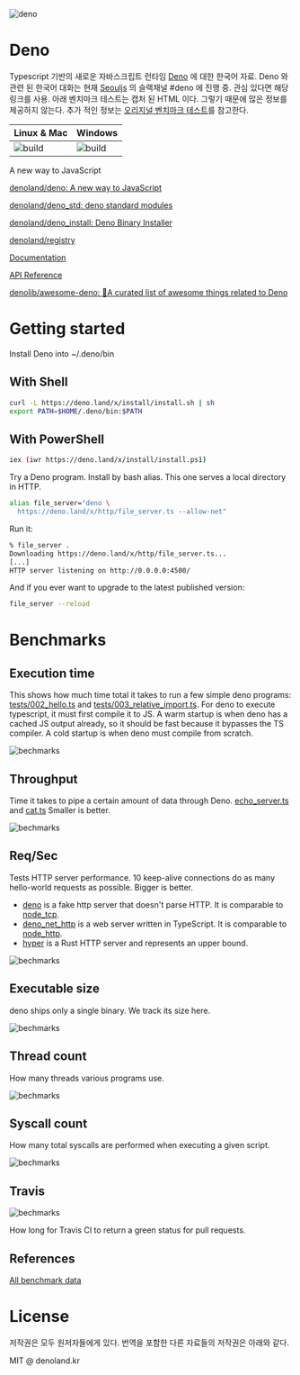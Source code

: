 ![deno](https://deno.land/deno_logo.png)

# Deno

Typescript 기반의 새로운 자바스크립트 런타임 [Deno](https://deno.land/) 에 대한 한국어 자료. Deno 와 관련 된 한국어 대화는 현재 [Seouljs](https://seoul.js.org/) 의 슬랙채널 #deno 에 진행 중. 관심 있다면 해당 링크를 사용. 아래 벤치마크 테스트는 캡처 된 HTML 이다. 그렇기 때문에 많은 정보를 제공하지 않는다. 추가 적인 정보는 [오리지널 벤치마크 테스트](https://deno.land/all_benchmark.html)를 참고한다.

| Linux & Mac                                                     | Windows                                                                                       |
| --------------------------------------------------------------- | --------------------------------------------------------------------------------------------- |
| ![build](https://travis-ci.com/denoland/deno.svg?branch=master) | ![build](https://ci.appveyor.com/api/projects/status/yel7wtcqwoy0to8x/branch/master?svg=true) |

A new way to JavaScript

[denoland/deno: A new way to JavaScript](https://github.com/denoland/deno)

[denoland/deno_std: deno standard modules](https://github.com/denoland/deno_std)

[denoland/deno_install: Deno Binary Installer](https://github.com/denoland/deno_install)

[denoland/registry](https://github.com/denoland/registry)

[Documentation](https://github.com/denoland/deno/blob/master/Docs.md)

[API Reference](https://deno.land/typedoc/index.html)

[denolib/awesome-deno: 🎉A curated list of awesome things related to Deno](https://github.com/denolib/awesome-deno)

# Getting started

Install Deno into ~/.deno/bin

## With Shell

```sh
curl -L https://deno.land/x/install/install.sh | sh
export PATH=$HOME/.deno/bin:$PATH
```

## With PowerShell

```sh
iex (iwr https://deno.land/x/install/install.ps1)
```

Try a Deno program. Install by bash alias. This one serves a local directory in HTTP.

```sh
alias file_server="deno \
  https://deno.land/x/http/file_server.ts --allow-net"
```

Run it:

```sh
% file_server .
Downloading https://deno.land/x/http/file_server.ts...
[...]
HTTP server listening on http://0.0.0.0:4500/
```

And if you ever want to upgrade to the latest published version:

```sh
file_server --reload
```

# Benchmarks

## Execution time

This shows how much time total it takes to run a few simple deno programs: [tests/002_hello.ts](https://github.com/denoland/deno/blob/master/tests/002_hello.ts) and [tests/003_relative_import.ts](https://github.com/denoland/deno/blob/master/tests/003_relative_import.ts). For deno to execute typescript, it must first compile it to JS. A warm startup is when deno has a cached JS output already, so it should be fast because it bypasses the TS compiler. A cold startup is when deno must compile from scratch.

![bechmarks](/images/execution-time.png)

## Throughput

Time it takes to pipe a certain amount of data through Deno. [echo_server.ts](https://github.com/denoland/deno/blob/master/tests/echo_server.ts) and [cat.ts](https://github.com/denoland/deno/blob/master/tests/cat.ts) Smaller is better.

![bechmarks](/images/throughput.png)

## Req/Sec

Tests HTTP server performance. 10 keep-alive connections do as many hello-world requests as possible. Bigger is better.

- [deno](https://github.com/denoland/deno/blob/master/tests/http_bench.ts) is a fake http server that doesn't parse HTTP. It is comparable to [node_tcp](https://github.com/denoland/deno/blob/master/tools/node_tcp.js).
- [deno_net_http](https://github.com/denoland/deno_std/blob/master/http/http_bench.ts) is a web server written in TypeScript. It is comparable to [node_http](https://github.com/denoland/deno/blob/master/tools/node_http.js).
- [hyper](https://github.com/denoland/deno/blob/master/tools/hyper_hello.rs) is a Rust HTTP server and represents an upper bound.

![bechmarks](/images/req-sec.png)

## Executable size

deno ships only a single binary. We track its size here.

![bechmarks](/images/executable-size.png)

## Thread count

How many threads various programs use.

![bechmarks](/images/thread-count.png)

## Syscall count

How many total syscalls are performed when executing a given script.

![bechmarks](/images/syscall-count.png)

## Travis

![bechmarks](/images/travis.png)

How long for Travis CI to return a green status for pull requests.

## References

[All benchmark data](https://deno.land/all_benchmark.html)

# License

저작권은 모두 원저자들에게 있다. 번역을 포함한 다른 자료들의 저작권은 아래와 같다.

MIT @ denoland.kr
